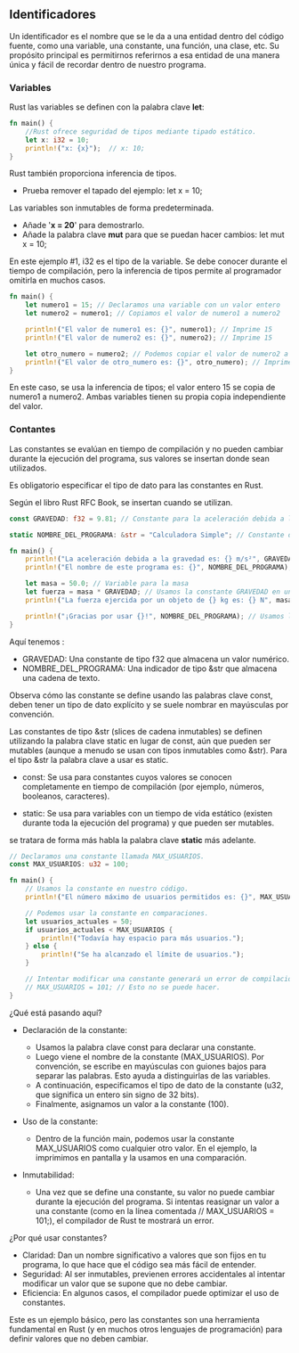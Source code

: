 ## Identificadores

Un identificador es el nombre que se le da a una entidad dentro del código fuente, como una variable, una constante, una función, una clase, etc. Su propósito principal es permitirnos referirnos a esa entidad de una manera única y fácil de recordar dentro de nuestro programa.

### Variables

Rust las variables se definen con la palabra clave **let**:

```rust
fn main() {
    //Rust ofrece seguridad de tipos mediante tipado estático.
    let x: i32 = 10;
    println!("x: {x}");  // x: 10;
}
```
Rust también proporciona inferencia de tipos.
- Prueba remover el tapado del ejemplo: let x = 10;

Las variables son inmutables de forma predeterminada.
- Añade '**x = 20**' para demostrarlo. 
- Añade la palabra clave **mut** para que se puedan hacer cambios: let mut x = 10;

En este ejemplo #1, i32 es el tipo de la variable. Se debe conocer durante el tiempo de compilación, pero la inferencia de tipos permite al programador omitirla en muchos casos.

```rust
fn main() {
    let numero1 = 15; // Declaramos una variable con un valor entero
    let numero2 = numero1; // Copiamos el valor de numero1 a numero2

    println!("El valor de numero1 es: {}", numero1); // Imprime 15
    println!("El valor de numero2 es: {}", numero2); // Imprime 15

    let otro_numero = numero2; // Podemos copiar el valor de numero2 a otra variable también
    println!("El valor de otro_numero es: {}", otro_numero); // Imprime 15
}
```

En este caso, se usa la inferencia de tipos; el valor entero 15 se copia de numero1 a numero2. Ambas variables tienen su propia copia independiente del valor.

### Contantes

Las constantes se evalúan en tiempo de compilación y no pueden cambiar durante la ejecución del programa, sus valores se insertan donde sean utilizados.

Es obligatorio especificar el tipo de dato para las constantes en Rust.

Según el libro Rust RFC Book, se insertan cuando se utilizan.

```rust
const GRAVEDAD: f32 = 9.81; // Constante para la aceleración debida a la gravedad (punto flotante)

static NOMBRE_DEL_PROGRAMA: &str = "Calculadora Simple"; // Constante de cadena para el nombre del programa

fn main() {
    println!("La aceleración debida a la gravedad es: {} m/s²", GRAVEDAD);
    println!("El nombre de este programa es: {}", NOMBRE_DEL_PROGRAMA);

    let masa = 50.0; // Variable para la masa
    let fuerza = masa * GRAVEDAD; // Usamos la constante GRAVEDAD en un cálculo
    println!("La fuerza ejercida por un objeto de {} kg es: {} N", masa, fuerza);

    println!("¡Gracias por usar {}!", NOMBRE_DEL_PROGRAMA); // Usamos la constante NOMBRE_DEL_PROGRAMA
}
```

Aquí tenemos :
 * GRAVEDAD: Una constante de tipo f32 que almacena un valor numérico.
 * NOMBRE_DEL_PROGRAMA: Una indicador de tipo &str que almacena una cadena de texto.

Observa cómo las constante se define usando las palabras clave const, deben tener un tipo de dato explícito y se suele nombrar en mayúsculas por convención.

Las constantes de tipo &str (slices de cadena inmutables) se definen utilizando la palabra clave static en lugar de const, aún que pueden ser mutables (aunque a menudo se usan con tipos inmutables como &str). Para el tipo &str la palabra clave a usar es static.

 * const: Se usa para constantes cuyos valores se conocen completamente en tiempo de compilación (por ejemplo, números, booleanos, caracteres).

 * static: Se usa para variables con un tiempo de vida estático (existen durante toda la ejecución del programa) y que pueden ser mutables.

se tratara de forma más habla la palabra clave **static** más adelante.

```rust
// Declaramos una constante llamada MAX_USUARIOS.
const MAX_USUARIOS: u32 = 100;

fn main() {
    // Usamos la constante en nuestro código.
    println!("El número máximo de usuarios permitidos es: {}", MAX_USUARIOS);

    // Podemos usar la constante en comparaciones.
    let usuarios_actuales = 50;
    if usuarios_actuales < MAX_USUARIOS {
        println!("Todavía hay espacio para más usuarios.");
    } else {
        println!("Se ha alcanzado el límite de usuarios.");
    }

    // Intentar modificar una constante generará un error de compilación.
    // MAX_USUARIOS = 101; // Esto no se puede hacer.
}
```

¿Qué está pasando aquí?
 * Declaración de la constante:
   * Usamos la palabra clave const para declarar una constante.
   * Luego viene el nombre de la constante (MAX_USUARIOS). Por convención, se escribe en mayúsculas con guiones bajos para separar las palabras. Esto ayuda a distinguirlas de las variables.
   * A continuación, especificamos el tipo de dato de la constante (u32, que significa un entero sin signo de 32 bits). 
   * Finalmente, asignamos un valor a la constante (100).
 * Uso de la constante:
   * Dentro de la función main, podemos usar la constante MAX_USUARIOS como cualquier otro valor. En el ejemplo, la imprimimos en pantalla y la usamos en una comparación.

 * Inmutabilidad:
   * Una vez que se define una constante, su valor no puede cambiar durante la ejecución del programa. Si intentas reasignar un valor a una constante (como en la línea comentada // MAX_USUARIOS = 101;), el compilador de Rust te mostrará un error.

¿Por qué usar constantes?
 * Claridad: Dan un nombre significativo a valores que son fijos en tu programa, lo que hace que el código sea más fácil de entender.
 * Seguridad: Al ser inmutables, previenen errores accidentales al intentar modificar un valor que se supone que no debe cambiar.
 * Eficiencia: En algunos casos, el compilador puede optimizar el uso de constantes.

Este es un ejemplo básico, pero las constantes son una herramienta fundamental en Rust (y en muchos otros lenguajes de programación) para definir valores que no deben cambiar.